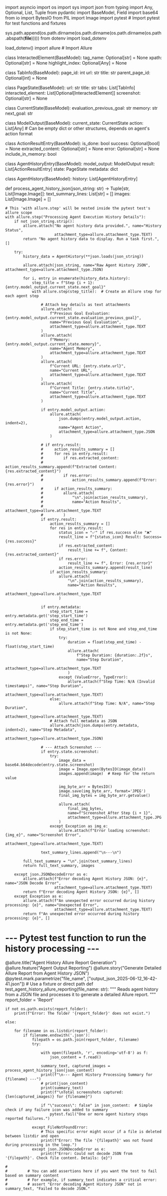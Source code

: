 import asyncio
import os
import sys
import json
from typing import Any, Optional, List, Tuple
from pydantic import BaseModel, Field
import base64
from io import BytesIO
from PIL import Image
import pytest  # Import pytest for test functions and fixtures

sys.path.append(os.path.dirname(os.path.dirname(os.path.dirname(os.path.abspath(__file__)))))
from dotenv import load_dotenv

load_dotenv()
import allure  # Import Allure


class InteractedElement(BaseModel):
    tag_name: Optional[str] = None
    xpath: Optional[str] = None
    highlight_index: Optional[Any] = None


class TabInfo(BaseModel):
    page_id: int
    url: str
    title: str
    parent_page_id: Optional[int] = None


class PageState(BaseModel):
    url: str
    title: str
    tabs: List[TabInfo]
    interacted_element: List[Optional[InteractedElement]]
    screenshot: Optional[str] = None


class CurrentState(BaseModel):
    evaluation_previous_goal: str
    memory: str
    next_goal: str


class ModelOutput(BaseModel):
    current_state: CurrentState
    action: List[Any]  # Can be empty dict or other structures, depends on agent's action format


class ActionResultEntry(BaseModel):
    is_done: bool
    success: Optional[bool] = None
    extracted_content: Optional[str] = None
    error: Optional[str] = None
    include_in_memory: bool


class AgentHistoryEntry(BaseModel):
    model_output: ModelOutput
    result: List[ActionResultEntry]
    state: PageState
    metadata: dict


class AgentHistory(BaseModel):
    history: List[AgentHistoryEntry]


def process_agent_history_json(json_string: str) -> Tuple[str, List[Image.Image]]:
    text_summary_lines: List[str] = []
    images: List[Image.Image] = []

    # This 'with allure.step' will be nested inside the pytest test's allure scope
    with allure.step("Processing Agent Execution History Details"):
        if not json_string.strip():
            allure.attach("No agent history data provided.", name="History Status",
                          attachment_type=allure.attachment_type.TEXT)
            return "No agent history data to display. Run a task first.", []

        try:
            history_data = AgentHistory(**json.loads(json_string))

            allure.attach(json_string, name="Raw Agent History JSON", attachment_type=allure.attachment_type.JSON)

            for i, entry in enumerate(history_data.history):
                step_title = f"Step {i + 1}: {entry.model_output.current_state.next_goal}"
                with allure.step(step_title):  # Create an Allure step for each agent step

                    # Attach key details as text attachments
                    allure.attach(
                        f"Previous Goal Evaluation: {entry.model_output.current_state.evaluation_previous_goal}",
                        name="Previous Goal Evaluation",
                        attachment_type=allure.attachment_type.TEXT
                    )
                    allure.attach(
                        f"Memory: {entry.model_output.current_state.memory}",
                        name="Agent Memory",
                        attachment_type=allure.attachment_type.TEXT
                    )
                    allure.attach(
                        f"Current URL: {entry.state.url}",
                        name="Current URL",
                        attachment_type=allure.attachment_type.TEXT
                    )
                    allure.attach(
                        f"Current Title: {entry.state.title}",
                        name="Current Title",
                        attachment_type=allure.attachment_type.TEXT
                    )

                    if entry.model_output.action:
                        allure.attach(
                            json.dumps(entry.model_output.action, indent=2),
                            name="Agent Action",
                            attachment_type=allure.attachment_type.JSON
                        )

                    # if entry.result:
                    #     action_results_summary = []
                    #     for res in entry.result:
                    #         if res.extracted_content:
                    #             action_results_summary.append(f"Extracted Content: {res.extracted_content}")
                    #         if res.error:
                    #             action_results_summary.append(f"Error: {res.error}")
                    #     if action_results_summary:
                    #         allure.attach(
                    #             "\n".join(action_results_summary),
                    #             name="Action Results",
                    #             attachment_type=allure.attachment_type.TEXT
                    #         )
                    if entry.result:
                        action_results_summary = []
                        for res in entry.result:
                            status_icon = "✅" if res.success else "❌"
                            result_line = f"{status_icon} Result: Success={res.success}"
                            if res.extracted_content:
                                result_line += f", Content: {res.extracted_content}"
                            if res.error:
                                result_line += f", Error: {res.error}"
                            action_results_summary.append(result_line)
                        if action_results_summary:
                            allure.attach(
                                "\n".join(action_results_summary),
                                name="Action Results",
                                attachment_type=allure.attachment_type.TEXT
                            )

                    if entry.metadata:
                        step_start_time = entry.metadata.get('step_start_time')
                        step_end_time = entry.metadata.get('step_end_time')
                        if step_start_time is not None and step_end_time is not None:
                            try:
                                duration = float(step_end_time) - float(step_start_time)
                                allure.attach(
                                    f"Step Duration: {duration:.2f}s",
                                    name="Step Duration",
                                    attachment_type=allure.attachment_type.TEXT
                                )
                            except (ValueError, TypeError):
                                allure.attach(f"Step Time: N/A (Invalid timestamps)", name="Step Duration",
                                              attachment_type=allure.attachment_type.TEXT)
                        else:
                            allure.attach(f"Step Time: N/A", name="Step Duration",
                                          attachment_type=allure.attachment_type.TEXT)
                        # Attach full metadata as JSON
                        allure.attach(json.dumps(entry.metadata, indent=2), name="Step Metadata",
                                      attachment_type=allure.attachment_type.JSON)

                    # --- Attach Screenshot ---
                    if entry.state.screenshot:
                        try:
                            image_data = base64.b64decode(entry.state.screenshot)
                            image = Image.open(BytesIO(image_data))
                            images.append(image)  # Keep for the return value

                            img_byte_arr = BytesIO()
                            image.save(img_byte_arr, format='JPEG')
                            final_img_bytes = img_byte_arr.getvalue()

                            allure.attach(
                                final_img_bytes,
                                name=f"Screenshot After Step {i + 1}",
                                attachment_type=allure.attachment_type.JPG
                            )
                        except Exception as img_e:
                            allure.attach(f"Error loading screenshot: {img_e}", name="Screenshot Error",
                                          attachment_type=allure.attachment_type.TEXT)

                    text_summary_lines.append("\n---\n")

            full_text_summary = "\n".join(text_summary_lines)
            return full_text_summary, images

        except json.JSONDecodeError as e:
            allure.attach(f"Error decoding Agent History JSON: {e}", name="JSON Decode Error",
                          attachment_type=allure.attachment_type.TEXT)
            return f"Error decoding Agent History JSON: {e}", []
        except Exception as e:
            allure.attach(f"An unexpected error occurred during history processing: {e}", name="Unexpected Error",
                          attachment_type=allure.attachment_type.TEXT)
            return f"An unexpected error occurred during history processing: {e}", []


# --- Pytest test function to run the history processing ---
@allure.title("Agent History Allure Report Generation")
@allure.feature("Agent Output Reporting")
@allure.story("Generate Detailed Allure Report from Agent History JSON")
@pytest.mark.parametrize("file_name", ["output_json_2025-06-12_16-42-41.json"])  # Use a fixture or direct path
def test_agent_history_allure_reporting(file_name: str):
    """
    Reads agent history from a JSON file and processes it to generate a detailed Allure report.
    """
    report_folder = 'Report'

    if not os.path.exists(report_folder):
        print(f"Error: The folder '{report_folder}' does not exist.")

    else:

        for filename in os.listdir(report_folder):
            if filename.endswith('.json'):
                filepath = os.path.join(report_folder, filename)
                try:

                    with open(filepath, 'r', encoding='utf-8') as f:
                        json_content = f.read()

                    summary_text, captured_images = process_agent_history_json(json_content)
                    print(f"\n--- Agent History Processing Summary for {filename} ---")
                    # print(json_content)
                    print(summary_text)
                    print(f"\nTotal screenshots captured: {len(captured_images)} for {filename}")

                    if "\"success\": false" in json_content:  # Simple check if any failure icon was added to summary
                        pytest.fail("One or more agent history steps reported failures.")

                except FileNotFoundError:
                    # This specific error might occur if a file is deleted between listdir and open
                    print(f"Error: The file '{filepath}' was not found during processing in the loop.")
                except json.JSONDecodeError as e:
                    print(f"Error: Could not decode JSON from '{filepath}'. Check file content. Details: {e}")

    #
    #         # You can add assertions here if you want the test to fail based on summary content
    #         # For example, if summary_text indicates a critical error:
    #         # assert "Error decoding Agent History JSON" not in summary_text, "Failed to decode JSON."
